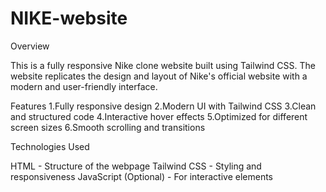 # NIKE-website
Overview

This is a fully responsive Nike clone website built using Tailwind CSS. The website replicates the design and layout of Nike's official website with a modern and user-friendly interface.

Features
1.Fully responsive design
2.Modern UI with Tailwind CSS
3.Clean and structured code
4.Interactive hover effects
5.Optimized for different screen sizes
6.Smooth scrolling and transitions

Technologies Used

HTML - Structure of the webpage
Tailwind CSS - Styling and responsiveness
JavaScript (Optional) - For interactive elements
